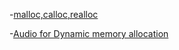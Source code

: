 -[malloc,calloc,realloc](malloc,calloc,realloc.md)

-[Audio for Dynamic memory allocation](Audio_Dynamic_memory_allocation.md) 
